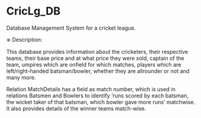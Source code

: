 # CricLg_DB
Database Management System for a cricket league.

⎈ Description:

This database provides information about the cricketers, their
respective teams, their base price and at what price they were sold, captain of the
team, umpires which are onfield for which matches, players
which are left/right-handed batsman/bowler, whether they are
allrounder or not and many more.

Relation MatchDetails has a field as match number, which is
used in relations Batsmen and Bowlers to identify ‘runs scored
by each batsman, the wicket taker of that batsman, which bowler
gave more runs’ matchwise. It also provides details of the winner
teams match-wise.
